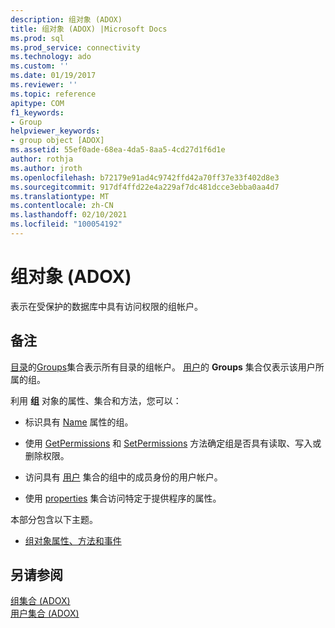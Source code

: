 ```yaml
---
description: 组对象 (ADOX)
title: 组对象 (ADOX) |Microsoft Docs
ms.prod: sql
ms.prod_service: connectivity
ms.technology: ado
ms.custom: ''
ms.date: 01/19/2017
ms.reviewer: ''
ms.topic: reference
apitype: COM
f1_keywords:
- Group
helpviewer_keywords:
- group object [ADOX]
ms.assetid: 55ef0ade-68ea-4da5-8aa5-4cd27d1f6d1e
author: rothja
ms.author: jroth
ms.openlocfilehash: b72179e91ad4c9742ffd42a70ff37e33f402d8e3
ms.sourcegitcommit: 917df4ffd22e4a229af7dc481dcce3ebba0aa4d7
ms.translationtype: MT
ms.contentlocale: zh-CN
ms.lasthandoff: 02/10/2021
ms.locfileid: "100054192"
---
```

# <a name="group-object-adox"></a>组对象 (ADOX)
表示在受保护的数据库中具有访问权限的组帐户。  
  
## <a name="remarks"></a>备注  
 [目录](./catalog-object-adox.md)的[Groups](./groups-collection-adox.md)集合表示所有目录的组帐户。 [用户](./user-object-adox.md)的 **Groups** 集合仅表示该用户所属的组。  
  
 利用 **组** 对象的属性、集合和方法，您可以：  
  
-   标识具有 [Name](./name-property-adox.md) 属性的组。  
  
-   使用 [GetPermissions](./getpermissions-method-adox.md) 和 [SetPermissions](./setpermissions-method-adox.md) 方法确定组是否具有读取、写入或删除权限。  
  
-   访问具有 [用户](./users-collection-adox.md) 集合的组中的成员身份的用户帐户。  
  
-   使用 [properties](../ado-api/properties-collection-ado.md) 集合访问特定于提供程序的属性。  
  
 本部分包含以下主题。  
  
-   [组对象属性、方法和事件](./group-object-properties-methods-and-events.md)  
  
## <a name="see-also"></a>另请参阅  
 [组集合 (ADOX) ](./groups-collection-adox.md)   
 [用户集合 (ADOX)](./users-collection-adox.md)